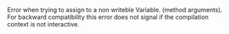 Error when trying to assign to a non writeble Variable.
(method arguments). For backward compatibility this error does not signal if the compilation context is not  interactive.
